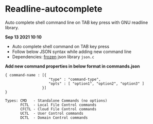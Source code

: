 # Readline-autocomplete
Auto complete shell command line on TAB key press with GNU readline library.

**Sep 13 2021 10:10**
- Auto complete shell command on TAB key press
- Follow below JSON syntax while adding new command line
- Dependencies: [frozen](https://github.com/cesanta/frozen) json library ```json.c```

**Add new command properties in below format in commands.json**
```
{ command-name : [{
                    "type" : "command-type",
                    "opts" : [ "option1", "option2", "option3" ]
                 }]
}
```
```
Types: CMD   - Standalone Commands (no options)
       FCTL  - Local File Control commands
       CFCTL - Cloud File Control commands
       UCTL  - User Control commands
       DCTL  - Domain Control commands
```
